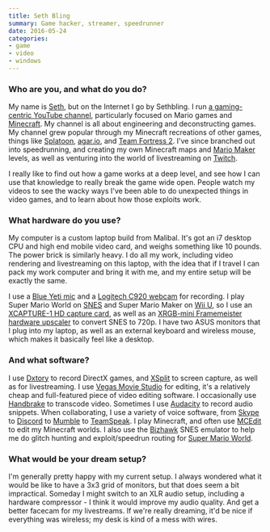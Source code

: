 ```yaml
---
title: Seth Bling
summary: Game hacker, streamer, speedrunner
date: 2016-05-24
categories:
- game
- video
- windows
---
```


### Who are you, and what do you do?

My name is [Seth](https://twitter.com/sethbling "Seth's Twitter account."), but on the Internet I go by Sethbling. I run [a gaming-centric YouTube channel](https://www.youtube.com/user/sethbling "Seth's YouTube channel."), particularly focused on Mario games and [Minecraft][]. My channel is all about engineering and deconstructing games. My channel grew popular through my Minecraft recreations of other games, things like [Splatoon][], [agar.io][], and [Team Fortress 2][tf2]. I've since branched out into speedrunning, and creating my own Minecraft maps and [Mario Maker][super-mario-maker] levels, as well as venturing into the world of livestreaming on [Twitch][].

I really like to find out how a game works at a deep level, and see how I can use that knowledge to really break the game wide open. People watch my videos to see the wacky ways I've been able to do unexpected things in video games, and to learn about how those exploits work.

### What hardware do you use?

My computer is a custom laptop build from Malibal. It's got an i7 desktop CPU and high end mobile video card, and weighs something like 10 pounds. The power brick is similarly heavy. I do all my work, including video rendering and livestreaming on this laptop, with the idea that if I travel I can pack my work computer and bring it with me, and my entire setup will be exactly the same.

I use a [Blue Yeti mic][yeti] and a [Logitech C920 webcam][c920] for recording. I play Super Mario World on [SNES][] and Super Mario Maker on [Wii U][wii-u], so I use an [XCAPTURE-1 HD capture card][xcapture-1], as well as an [XRGB-mini Framemeister hardware upscaler][xrgb-mini-framemeister] to convert SNES to 720p. I have two ASUS monitors that I plug into my laptop, as well as an external keyboard and wireless mouse, which makes it basically feel like a desktop.

### And what software?

I use [Dxtory][] to record DirectX games, and [XSplit][broadcaster] to screen capture, as well as for livestreaming. I use [Vegas Movie Studio][vegas-movie-studio] for editing, it's a relatively cheap and full-featured piece of video editing software. I occasionally use [Handbrake][] to transcode video. Sometimes I use [Audacity][] to record audio snippets. When collaborating, I use a variety of voice software, from [Skype][] to [Discord][] to [Mumble][] to [TeamSpeak][]. I play Minecraft, and often use [MCEdit][] to edit my Minecraft worlds. I also use the [Bizhawk][] SNES emulator to help me do glitch hunting and exploit/speedrun routing for [Super Mario World][super-mario-world].

### What would be your dream setup?

I'm generally pretty happy with my current setup. I always wondered what it would be like to have a 3x3 grid of monitors, but that does seem a bit impractical. Someday I might switch to an XLR audio setup, including a hardware compressor - I think it would improve my audio quality. And get a better facecam for my livestreams. If we're really dreaming, it'd be nice if everything was wireless; my desk is kind of a mess with wires.

[agar.io]: http://agar.io/ "A game involving spheres that consume other spheres."
[audacity]: https://sourceforge.net/projects/audacity/ "An open-source, cross-platform audio editor."
[bizhawk]: http://tasvideos.org/BizHawk.html "An emulator for a number of game platforms."
[broadcaster]: https://www.xsplit.com//#broadcaster "Multimedia broadcasting software for Windows."
[c920]: https://www.logitech.com/en-us/product/hd-pro-webcam-c920 "A webcam."
[discord]: https://discordapp.com/ "A voice and text chat service."
[dxtory]: https://exkode.com/dxtory-features-en.html "DirectX and OpenGL video capture software."
[handbrake]: https://handbrake.fr/ "Cross-platform, open source video encoding software."
[mcedit]: http://www.mcedit.net/ "A Minecraft saved game editor."
[minecraft]: https://minecraft.net/ "A digging and building game."
[mumble]: https://wiki.mumble.info/wiki/Main_Page "Voice chat software."
[skype]: https://www.skype.com/en/ "Voice and video chat software."
[snes]: https://en.wikipedia.org/wiki/Super_Nintendo_Entertainment_System "A 16-bit video game console."
[splatoon]: https://en.wikipedia.org/wiki/Splatoon "A third-person shooting game."
[super-mario-maker]: https://en.wikipedia.org/wiki/Super_Mario_Maker "A video game and game editor for the Wii U."
[super-mario-world]: https://en.wikipedia.org/wiki/Super_Mario_World "A platforming game for the SNES."
[teamspeak]: https://www.teamspeak.com/ "A voice chat service."
[tf2]: http://www.teamfortress.com/ "A team FPS game."
[twitch]: https://www.twitch.tv/ "A video broadcasting service."
[vegas-movie-studio]: https://en.wikipedia.org/wiki/Sony_Vegas_Movie_Studio "Video editing software."
[wii-u]: https://www.nintendo.com/wiiu "A unique gaming console."
[xcapture-1]: http://web.archive.org/web/20211206021315/https://solarisjapan.com/products/xcapture-1-usb-3-0-hd-capture-unit "A USB-based video capture device."
[xrgb-mini-framemeister]: http://web.archive.org/web/20211127090349/https://solarisjapan.com/products/xrgb-mini-framemeister-compact-up-scaler-unit "A device for upscaling video sources."
[yeti]: http://bluemic.com/yeti/ "A USB microphone."
